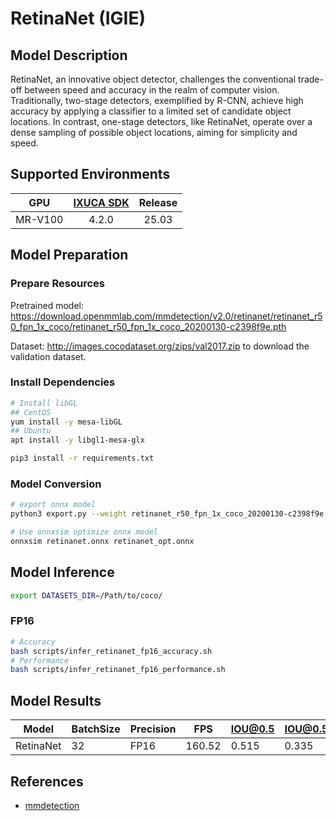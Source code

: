 # RetinaNet (IGIE)

## Model Description

RetinaNet, an innovative object detector, challenges the conventional trade-off between speed and accuracy in the realm of computer vision. Traditionally, two-stage detectors, exemplified by R-CNN, achieve high accuracy by applying a classifier to a limited set of candidate object locations. In contrast, one-stage detectors, like RetinaNet, operate over a dense sampling of possible object locations, aiming for simplicity and speed.

## Supported Environments

| GPU    | [IXUCA SDK](https://gitee.com/deep-spark/deepspark#%E5%A4%A9%E6%95%B0%E6%99%BA%E7%AE%97%E8%BD%AF%E4%BB%B6%E6%A0%88-ixuca) | Release |
| :----: | :----: | :----: |
| MR-V100 | 4.2.0     |  25.03  |

## Model Preparation

### Prepare Resources

Pretrained model: <https://download.openmmlab.com/mmdetection/v2.0/retinanet/retinanet_r50_fpn_1x_coco/retinanet_r50_fpn_1x_coco_20200130-c2398f9e.pth>

Dataset: <http://images.cocodataset.org/zips/val2017.zip> to download the validation dataset.

### Install Dependencies

```bash
# Install libGL
## CentOS
yum install -y mesa-libGL
## Ubuntu
apt install -y libgl1-mesa-glx

pip3 install -r requirements.txt
```

### Model Conversion

```bash
# export onnx model
python3 export.py --weight retinanet_r50_fpn_1x_coco_20200130-c2398f9e.pth --cfg retinanet_r50_fpn_1x_coco.py --output retinanet.onnx

# Use onnxsim optimize onnx model
onnxsim retinanet.onnx retinanet_opt.onnx
```

## Model Inference

```bash
export DATASETS_DIR=/Path/to/coco/
```

### FP16

```bash
# Accuracy
bash scripts/infer_retinanet_fp16_accuracy.sh
# Performance
bash scripts/infer_retinanet_fp16_performance.sh
```

## Model Results

| Model     | BatchSize | Precision | FPS    | IOU@0.5 | IOU@0.5:0.95 |
|-----------|-----------|-----------|--------|---------|--------------|
| RetinaNet | 32        | FP16      | 160.52 | 0.515   | 0.335        |

## References

- [mmdetection](https://github.com/open-mmlab/mmdetection.git)
